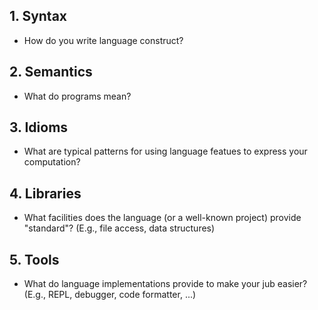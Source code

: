 ## 1. Syntax
  - How do you write language construct?

## 2. Semantics
  - What do programs mean?

## 3. Idioms
  - What are typical patterns for using language featues to express your computation?

## 4. Libraries
  - What facilities does the language (or a well-known project) provide "standard"? (E.g., file access, data structures)

## 5. Tools
  - What do language implementations provide to make your jub easier? (E.g., REPL, debugger, code formatter, ...)
